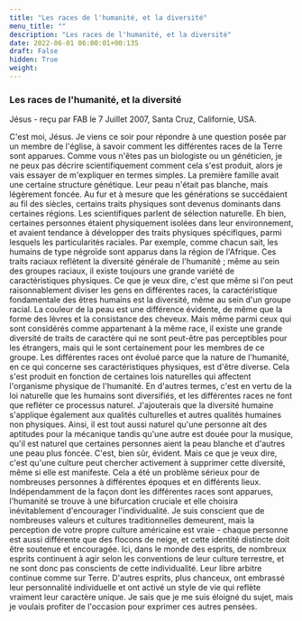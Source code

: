 ```yaml
---
title: "Les races de l'humanité, et la diversité"
menu_title: ""
description: "Les races de l'humanité, et la diversité"
date: 2022-06-01 06:00:01+00:135
draft: False
hidden: True
weight:
---
```

### Les races de l'humanité, et la diversité

Jésus - reçu par FAB le 7 Juillet 2007, Santa Cruz, Californie, USA.

C'est moi, Jésus.
Je viens ce soir pour répondre à une question posée par un membre de l'église, à savoir comment les différentes races de la Terre sont apparues. Comme vous n'êtes pas un biologiste ou un généticien, je ne peux pas décrire scientifiquement comment cela s'est produit, alors je vais essayer de m'expliquer en termes simples.
La première famille avait une certaine structure génétique. Leur peau n'était pas blanche, mais légèrement foncée. Au fur et à mesure que les générations se succédaient au fil des siècles, certains traits physiques sont devenus dominants dans certaines régions.
Les scientifiques parlent de sélection naturelle. Eh bien, certaines personnes étaient physiquement isolées dans leur environnement, et avaient tendance à développer des traits physiques spécifiques, parmi lesquels les particularités raciales. Par exemple, comme chacun sait, les humains de type négroïde sont apparus dans la région de l'Afrique.
Ces traits raciaux reflètent la diversité générale de l'humanité ; même au sein des groupes raciaux, il existe toujours une grande variété de caractéristiques physiques. Ce que je veux dire, c'est que même si l'on peut raisonnablement diviser les gens en différentes races, la caractéristique fondamentale des êtres humains est la diversité, même au sein d'un groupe racial.
La couleur de la peau est une différence évidente, de même que la forme des lèvres et la consistance des cheveux. Mais même parmi ceux qui sont considérés comme appartenant à la même race, il existe une grande diversité de traits de caractère qui ne sont peut-être pas perceptibles pour les étrangers, mais qui le sont certainement pour les membres de ce groupe.
Les différentes races ont évolué parce que la nature de l'humanité, en ce qui concerne ses caractéristiques physiques, est d'être diverse. Cela s'est produit en fonction de certaines lois naturelles qui affectent l'organisme physique de l'humanité. En d'autres termes, c'est en vertu de la loi naturelle que les humains sont diversifiés, et les différentes races ne font que refléter ce processus naturel.
J'ajouterais que la diversité humaine s'applique également aux qualités culturelles et autres qualités humaines non physiques. Ainsi, il est tout aussi naturel qu'une personne ait des aptitudes pour la mécanique tandis qu'une autre est douée pour la musique, qu'il est naturel que certaines personnes aient la peau blanche et d'autres une peau plus foncée. C'est, bien sûr, évident. Mais ce que je veux dire, c'est qu'une culture peut chercher activement à supprimer cette diversité, même si elle est manifeste. Cela a été un problème sérieux pour de nombreuses personnes à différentes époques et en différents lieux.
Indépendamment de la façon dont les différentes races sont apparues, l'humanité se trouve à une bifurcation cruciale et elle choisira inévitablement d'encourager l'individualité.
Je suis conscient que de nombreuses valeurs et cultures traditionnelles demeurent, mais la perception de votre propre culture américaine est vraie - chaque personne est aussi différente que des flocons de neige, et cette identité distincte doit être soutenue et encouragée.
Ici, dans le monde des esprits, de nombreux esprits continuent à agir selon les conventions de leur culture terrestre, et ne sont donc pas conscients de cette individualité. Leur libre arbitre continue comme sur Terre. D'autres esprits, plus chanceux, ont embrassé leur personnalité individuelle et ont activé un style de vie qui reflète vraiment leur caractère unique.
Je sais que je me suis éloigné du sujet, mais je voulais profiter de l'occasion pour exprimer ces autres pensées.